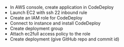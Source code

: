 - In AWS console, create application in CodeDeploy
- Launch EC2 with ssh 22 inbound rule
- Create an IAM role for CodeDeploy
- Connect to instance and install CodeDeploy
- Create deployment group
- Attach ec2full access policy to the role
- Create deployment (give GitHub repo and commit id)
